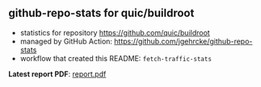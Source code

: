## github-repo-stats for quic/buildroot

- statistics for repository https://github.com/quic/buildroot
- managed by GitHub Action: https://github.com/jgehrcke/github-repo-stats
- workflow that created this README: `fetch-traffic-stats`

**Latest report PDF**: [report.pdf](https://github.com/njjetha/OSDO/raw/github-repo-stats/quic/buildroot/latest-report/report.pdf)

